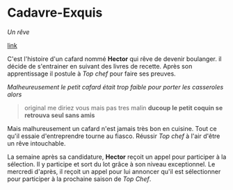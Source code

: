 # Cadavre-Exquis
*Un rêve*

[link](https://static.fnac-static.com/multimedia/Images/FR/MDM/4c/31/38/3682636/1540-1/tsp20230111194623/Jeu-de-cartes-Salade-de-Cafards.jpg)

C'est l'histoire d'un cafard nommé **Hector** qui rêve de devenir boulanger.
il décide de s'entrainer en suivant des livres de recette.
Après son apprentissage il postule à _Top chef_ pour faire ses preuves.




_Malheureusement le petit cafard était trop faible pour porter les casseroles alors_ 
> original me diriez vous mais pas tres malin
**ducoup le petit coquin se retrouva seul sans amis**








Mais malhureusement un cafard n'est jamais très bon en cuisine.
Tout ce qu'il essaie d'entreprendre tourne au fiasco.
Réussir _Top chef_ à l'air d'être un rêve intouchable.


La semaine après sa candidature, **Hector** reçoit un appel pour participer à la sélection.
Il y participe et sort du lot grâce à son niveau exceptionnel.
Le mercredi d'après, il reçoit un appel pour lui annoncer qu'il est sélectionner pour participer à la prochaine saison de _Top Chef_.
